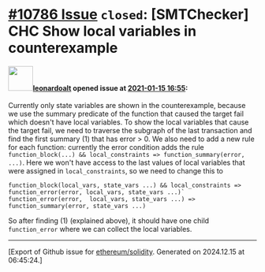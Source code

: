 # [\#10786 Issue](https://github.com/ethereum/solidity/issues/10786) `closed`: [SMTChecker] CHC Show local variables in counterexample

#### <img src="https://avatars.githubusercontent.com/u/504195?u=ce2facd14af9fd474ebff49f0d44891f56f7500f&v=4" width="50">[leonardoalt](https://github.com/leonardoalt) opened issue at [2021-01-15 16:55](https://github.com/ethereum/solidity/issues/10786):

Currently only state variables are shown in the counterexample, because we use the summary predicate of the function that caused the target fail which doesn't have local variables.
To show the local variables that cause the target fail, we need to traverse the subgraph of the last transaction and find the first summary (1) that has error > 0.
We also need to add a new rule for each function: currently the error condition adds the rule `function_block(...) && local_constraints => function_summary(error, ...)`. Here we won't have access to the last values of local variables that were assigned in `local_constraints`, so we need to change this to
```
function_block(local_vars, state_vars ...) && local_constraints => function_error(error, local_vars, state_vars ...)`
function_error(error,  local_vars, state_vars ...) => function_summary(error, state_vars ...)
```
So after finding (1) (explained above), it should have one child `function_error` where we can collect the local variables.





-------------------------------------------------------------------------------



[Export of Github issue for [ethereum/solidity](https://github.com/ethereum/solidity). Generated on 2024.12.15 at 06:45:24.]

